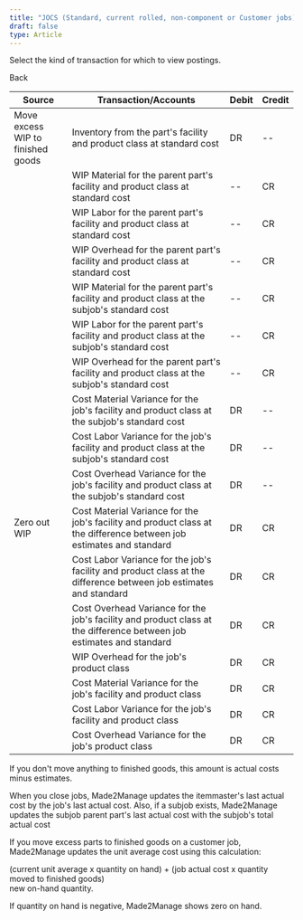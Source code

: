 ```yaml
---
title: "JOCS (Standard, current rolled, non-component or Customer jobs)"
draft: false
type: Article
---
```


Select the kind of transaction for which to view postings. 

Back

| Source                            | Transaction/Accounts                                                                                                 | Debit | Credit |
|-----------------------------------|----------------------------------------------------------------------------------------------------------------------|-------|--------|
| Move excess WIP to finished goods | Inventory from the part's facility and product class at standard cost                                                | DR    | --     |
|                                   | WIP Material for the parent part's facility and product class at standard cost                                       | --    | CR     |
|                                   | WIP Labor for the parent part's facility and product class at standard cost                                          | --    | CR     |
|                                   | WIP Overhead for the parent part's facility and product class at standard cost                                       | --    | CR     |
|                                   | WIP Material for the parent part's facility and product class at the subjob's standard cost                          | --    | CR     |
|                                   | WIP Labor for the parent part's facility and product class at the subjob's standard cost                             | --    | CR     |
|                                   | WIP Overhead for the parent part's facility and product class at the subjob's standard cost                          | --    | CR     |
|                                   | Cost Material Variance for the job's facility and product class at the subjob's standard cost                        | DR    | --     |
|                                   | Cost Labor Variance for the job's facility and product class at the subjob's standard cost                           | DR    | --     |
|                                   | Cost Overhead Variance for the job's facility and product class at the subjob's standard cost                        | DR    | --     |
| Zero out WIP                    | Cost Material Variance for the job's facility and product class at the difference between job estimates and standard | DR    | CR     |
|                                   | Cost Labor Variance for the job's facility and product class at the difference between job estimates and standard    | DR    | CR     |
|                                   | Cost Overhead Variance for the job's facility and product class at the difference between job estimates and standard | DR    | CR     |
|                                   | WIP Overhead for the job's product class                                                                             | DR    | CR     |
|                                   | Cost Material Variance for the job's facility and product class                                                      | DR    | CR     |
|                                   | Cost Labor Variance for the job's facility and product class                                                         | DR    | CR     |
|                                   | Cost Overhead Variance for the job's product class                                                                   | DR    | CR     |

 If you don't move anything to finished goods, this amount is actual costs minus estimates.

When you close jobs, Made2Manage updates the itemmaster's last actual cost by the job's last actual cost. Also, if a subjob exists, Made2Manage updates the subjob parent part's last actual cost with the subjob's total actual cost

If you move excess parts to finished goods on a customer job, Made2Manage updates the unit average cost using this calculation:

(current unit average x quantity on hand) + (job actual cost x quantity moved to finished goods)  
new on-hand quantity.

If quantity on hand is negative, Made2Manage shows zero on hand.